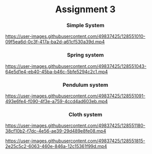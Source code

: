 
<!-- <h1 align="center"> MIT-Graphics 3</h1> -->
<h1 align="center"> Assignment 3</h1>

<h3 align="center"> Simple System </h3>



https://user-images.githubusercontent.com/49837425/128551010-09f5ea6d-0c3f-417a-ba2d-a61cf530a39d.mp4

<h3 align="center"> Spring system </h3>

https://user-images.githubusercontent.com/49837425/128551043-64e5d1e4-eb40-45ba-b46c-5bfe5294c2c1.mp4

<h3 align="center"> Pendulum system </h3>

https://user-images.githubusercontent.com/49837425/128551091-493e6fe4-f090-4f3e-a759-4ccd4ad603eb.mp4

<h3 align="center"> Cloth system </h3>

https://user-images.githubusercontent.com/49837425/128551180-38cf10b2-f7dc-4e56-ae39-29d489e8fe08.mp4



https://user-images.githubusercontent.com/49837425/128551815-2e25c5c2-6063-460e-846a-12c15361f99d.mp4




